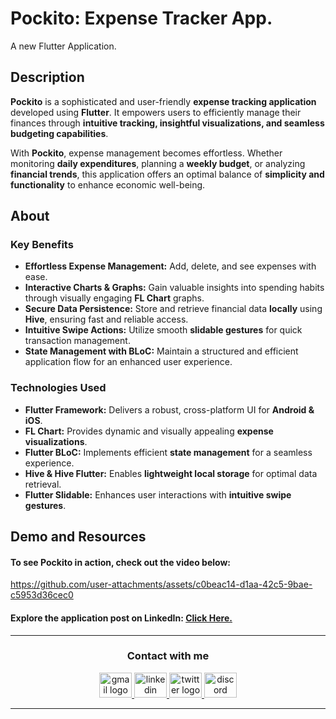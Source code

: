 # Pockito: Expense Tracker App.
A new Flutter Application.


## **Description**
**Pockito** is a sophisticated and user-friendly **expense tracking application** developed using **Flutter**. It empowers users to efficiently manage their finances through **intuitive tracking, insightful visualizations, and seamless budgeting capabilities**. 

With **Pockito**, expense management becomes effortless. Whether monitoring **daily expenditures**, planning a **weekly budget**, or analyzing **financial trends**, this application offers an optimal balance of **simplicity and functionality** to enhance economic well-being.


## **About**
### **Key Benefits**
- **Effortless Expense Management:** Add, delete, and see expenses with ease.
- **Interactive Charts & Graphs:** Gain valuable insights into spending habits through visually engaging **FL Chart** graphs.
- **Secure Data Persistence:** Store and retrieve financial data **locally** using **Hive**, ensuring fast and reliable access.
- **Intuitive Swipe Actions:** Utilize smooth **slidable gestures** for quick transaction management.
- **State Management with BLoC:** Maintain a structured and efficient application flow for an enhanced user experience.


### **Technologies Used**
- **Flutter Framework:** Delivers a robust, cross-platform UI for **Android & iOS**.
- **FL Chart:** Provides dynamic and visually appealing **expense visualizations**.
- **Flutter BLoC:** Implements efficient **state management** for a seamless experience.
- **Hive & Hive Flutter:** Enables **lightweight local storage** for optimal data retrieval.
- **Flutter Slidable:** Enhances user interactions with **intuitive swipe gestures**.


## Demo and Resources
#### To see **Pockito** in action, check out the video below:
https://github.com/user-attachments/assets/c0beac14-d1aa-42c5-9bae-c5953d36cec0


#### Explore the application post on LinkedIn: <a target="_blank" href="*************"> Click Here. </a>

-----

<h3 align="center">
    Contact with me
</h3>

<div align="center">
  <a href="mailto:a7medhanyshokry@gmail.com" target="_blank">
    <img src="https://skillicons.dev/icons?i=gmail&theme=light" width="52" height="40" alt="gmail logo"/> 
  </a>
  <a href="https://www.linkedin.com/in/theahmedhany/" target="_blank">
    <img src="https://skillicons.dev/icons?i=linkedin&theme=dark" width="52" height="40" alt="linkedin logo"/>
  </a>
  <a href="https://x.com/theahmedhany" target="_blank">
    <img src="https://skillicons.dev/icons?i=twitter&theme=dark" width="52" height="40" alt="twitter logo"/>
  </a>
  <a href="https://discord.gg/wPFYxGFA" target="_blank">
    <img src="https://skillicons.dev/icons?i=discord&theme=dark" width="52" height="40" alt="discord logo"/>
  </a>
</div>

-----

